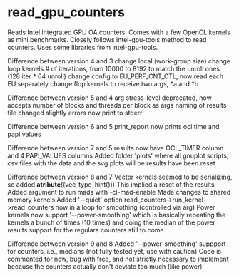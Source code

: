 # read_gpu_counters

Reads Intel integrated GPU OA counters. Comes with a few OpenCL kernels as mini benchmarks. 
Closely follows intel-gpu-tools method to read counters. Uses some libraries from intel-gpu-tools.

Difference between version 4 and 3
	change local (work-group size)
	change loop kernels # of iterations, from 10000 to 8192 to match the unroll ones (128 iter * 64 unroll)
	change config to EU_PERF_CNT_CTL, now read each EU separately
	change flop kernels to receive two args, *a and *b

Difference between version 5 and 4
	arg stress-level deprecated, now accepts number of blocks and threads per block as args
	naming of results file changed slightly
	errors now print to stderr

Difference between version 6 and 5
	print_report now prints ocl time and papi values

Difference between version 7 and 5
	results now have OCL_TIMER column and 4 PAPI_VALUES columns
	Added folder 'plots' where all gnuplot scripts, csv files with the data and the svg plots will be
	results have been reset

Difference between version 8 and 7
	Vector kernels seemed to be serializing, so added __atribute__((vec_type_hint()))
	This implied a reset of the results
	Added argument to run mads with -cl-mad-enable
	Made changes to shared memory kernels
	Added '--quiet' option
	read_counters->run_kernel->read_counters now in a loop for smoothing (controlled via arg)
	Power kernels now support '--power-smoothing' which is basically repeating the kernels a bunch of times (10 times) and doing the median of the power results
		support for the regulars counters still to come

Difference between version 9 and 8
	Added '--power-smoothing' suppport for counters, i.e., medians (not fully tested yet, use with caution)
		Code is commented for now, bug with free, and not strictly necessary to implement because the counters actually don't deviate too much (like power)

